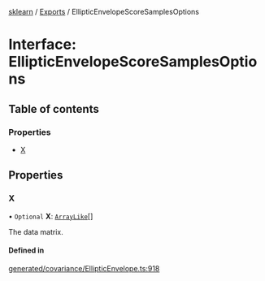 [sklearn](../readme.md) / [Exports](../modules.md) / EllipticEnvelopeScoreSamplesOptions

# Interface: EllipticEnvelopeScoreSamplesOptions

## Table of contents

### Properties

- [X](EllipticEnvelopeScoreSamplesOptions.md#x)

## Properties

### X

• `Optional` **X**: [`ArrayLike`](../modules.md#arraylike)[]

The data matrix.

#### Defined in

[generated/covariance/EllipticEnvelope.ts:918](https://github.com/transitive-bullshit/scikit-learn-ts/blob/367336a/packages/sklearn/src/generated/covariance/EllipticEnvelope.ts#L918)
